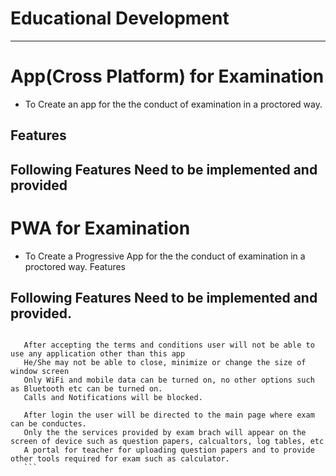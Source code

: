 # Educational Development </center>
<hr>

# App(Cross Platform) for Examination

- To Create an app for the the conduct of examination in a proctored way.
## Features

## Following Features Need to be implemented and provided

# PWA for Examination

- To Create a Progressive App for the the conduct of examination in a proctored way.
Features

 ## Following Features Need to be implemented and provided.
 ```

    After accepting the terms and conditions user will not be able to use any application other than this app
    He/She may not be able to close, minimize or change the size of window screen
    Only WiFi and mobile data can be turned on, no other options such as Bluetooth etc can be turned on.
    Calls and Notifications will be blocked.

    After login the user will be directed to the main page where exam can be conductes.
    Only the the services provided by exam brach will appear on the screen of device such as question papers, calcualtors, log tables, etc
    A portal for teacher for uploading question papers and to provide other tools required for exam such as calculator.
    ```
